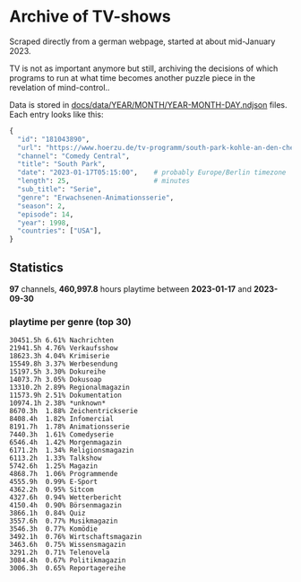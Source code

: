 # Archive of TV-shows

Scraped directly from a german webpage, started at about mid-January 2023.

TV is not as important anymore but still, archiving the decisions of which programs to run at what time
becomes another puzzle piece in the revelation of mind-control.. 

Data is stored in [docs/data/YEAR/MONTH/YEAR-MONTH-DAY.ndjson](docs/data/) files. 
Each entry looks like this:

```python
{
  "id": "181043890", 
  "url": "https://www.hoerzu.de/tv-programm/south-park-kohle-an-den-chefkoch/bid_181043890/", 
  "channel": "Comedy Central", 
  "title": "South Park", 
  "date": "2023-01-17T05:15:00",    # probably Europe/Berlin timezone 
  "length": 25,                     # minutes 
  "sub_title": "Serie", 
  "genre": "Erwachsenen-Animationsserie", 
  "season": 2, 
  "episode": 14, 
  "year": 1998, 
  "countries": ["USA"],
}
```

## Statistics

**97** channels, **460,997.8** hours playtime between **2023-01-17** and **2023-09-30**


### playtime per genre (top 30)

    30451.5h 6.61% Nachrichten
    21941.5h 4.76% Verkaufsshow
    18623.3h 4.04% Krimiserie
    15549.8h 3.37% Werbesendung
    15197.5h 3.30% Dokureihe
    14073.7h 3.05% Dokusoap
    13310.2h 2.89% Regionalmagazin
    11573.9h 2.51% Dokumentation
    10974.1h 2.38% *unknown*
    8670.3h  1.88% Zeichentrickserie
    8408.4h  1.82% Infomercial
    8191.7h  1.78% Animationsserie
    7440.3h  1.61% Comedyserie
    6546.4h  1.42% Morgenmagazin
    6171.2h  1.34% Religionsmagazin
    6113.2h  1.33% Talkshow
    5742.6h  1.25% Magazin
    4868.7h  1.06% Programmende
    4555.9h  0.99% E-Sport
    4362.2h  0.95% Sitcom
    4327.6h  0.94% Wetterbericht
    4150.4h  0.90% Börsenmagazin
    3866.1h  0.84% Quiz
    3557.6h  0.77% Musikmagazin
    3546.3h  0.77% Komödie
    3492.1h  0.76% Wirtschaftsmagazin
    3463.6h  0.75% Wissensmagazin
    3291.2h  0.71% Telenovela
    3084.4h  0.67% Politikmagazin
    3006.3h  0.65% Reportagereihe
